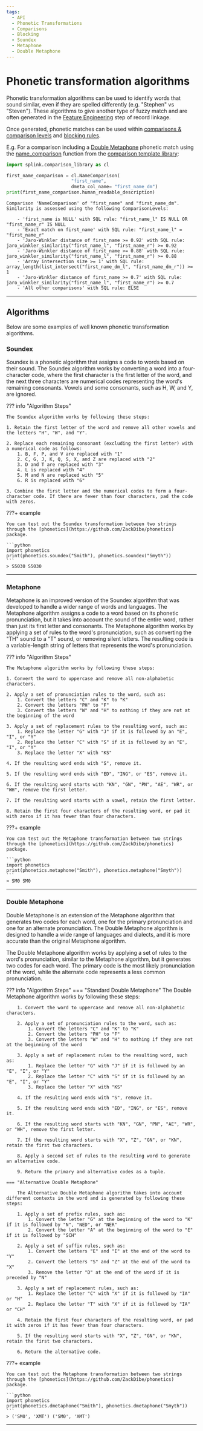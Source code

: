 ```yaml
---
tags:
  - API
  - Phonetic Transformations
  - Comparisons
  - Blocking
  - Soundex
  - Metaphone
  - Double Metaphone
---
```



# Phonetic transformation algorithms

Phonetic transformation algorithms can be used to identify words that sound similar, even if they are spelled differently (e.g. "Stephen" vs "Steven"). These algorithms to give another type of fuzzy match and are often generated in the [Feature Engineering](./feature_engineering.md#phonetic-transformations) step of record linkage.

Once generated, phonetic matches can be used within [comparisons & comparison levels](../comparisons//customising_comparisons.ipynb) and [blocking rules](../blocking/blocking_rules.md).

E.g. For a comparison including a [Double Metaphone](#double-metaphone) phonetic match using the [name_comparison](../../comparison_template_library.md#splink.comparison_template_library.NameComparisonBase) function from the [comparison template library](customising_comparisons.ipynb#name-comparisons):



```python
import splink.comparison_library as cl

first_name_comparison = cl.NameComparison(
                        "first_name",
                        dmeta_col_name= "first_name_dm")
print(first_name_comparison.human_readable_description)
```

```
Comparison 'NameComparison' of "first_name" and "first_name_dm".
Similarity is assessed using the following ComparisonLevels:

    - 'first_name is NULL' with SQL rule: "first_name_l" IS NULL OR "first_name_r" IS NULL
    - 'Exact match on first_name' with SQL rule: "first_name_l" = "first_name_r"
    - 'Jaro-Winkler distance of first_name >= 0.92' with SQL rule: jaro_winkler_similarity("first_name_l", "first_name_r") >= 0.92
    - 'Jaro-Winkler distance of first_name >= 0.88' with SQL rule: jaro_winkler_similarity("first_name_l", "first_name_r") >= 0.88
    - 'Array intersection size >= 1' with SQL rule: array_length(list_intersect("first_name_dm_l", "first_name_dm_r")) >= 1
    - 'Jaro-Winkler distance of first_name >= 0.7' with SQL rule: jaro_winkler_similarity("first_name_l", "first_name_r") >= 0.7
    - 'All other comparisons' with SQL rule: ELSE
```


<hr>

## Algorithms

Below are some examples of well known phonetic transformation algorithms.

### Soundex

Soundex is a phonetic algorithm that assigns a code to words based on their sound. The Soundex algorithm works by converting a word into a four-character code, where the first character is the first letter of the word, and the next three characters are numerical codes representing the word's remaining consonants. Vowels and some consonants, such as H, W, and Y, are ignored.

??? info "Algorithm Steps"

    The Soundex algorithm works by following these steps:

    1. Retain the first letter of the word and remove all other vowels and the letters "H", "W", and "Y".

    2. Replace each remaining consonant (excluding the first letter) with a numerical code as follows:
        1. B, F, P, and V are replaced with "1"
        2. C, G, J, K, Q, S, X, and Z are replaced with "2"
        3. D and T are replaced with "3"
        4. L is replaced with "4"
        5. M and N are replaced with "5"
        6. R is replaced with "6"

    3. Combine the first letter and the numerical codes to form a four-character code. If there are fewer than four characters, pad the code with zeros.

???+ example

    You can test out the Soundex transformation between two strings through the [phonetics](https://github.com/ZackDibe/phonetics) package.

    ```python
    import phonetics
    print(phonetics.soundex("Smith"), phonetics.soundex("Smyth"))
    ```
    > S5030 S5030


<hr>

### Metaphone
Metaphone is an improved version of the Soundex algorithm that was developed to handle a wider range of words and languages. The Metaphone algorithm assigns a code to a word based on its phonetic pronunciation, but it takes into account the sound of the entire word, rather than just its first letter and consonants.
The Metaphone algorithm works by applying a set of rules to the word's pronunciation, such as converting the "TH" sound to a "T" sound, or removing silent letters. The resulting code is a variable-length string of letters that represents the word's pronunciation.

??? info "Algorithm Steps"

    The Metaphone algorithm works by following these steps:

    1. Convert the word to uppercase and remove all non-alphabetic characters.

    2. Apply a set of pronunciation rules to the word, such as:
        1. Convert the letters "C" and "K" to "K"
        2. Convert the letters "PH" to "F"
        3. Convert the letters "W" and "H" to nothing if they are not at the beginning of the word

    3. Apply a set of replacement rules to the resulting word, such as:
        1. Replace the letter "G" with "J" if it is followed by an "E", "I", or "Y"
        2. Replace the letter "C" with "S" if it is followed by an "E", "I", or "Y"
        3. Replace the letter "X" with "KS"

    4. If the resulting word ends with "S", remove it.

    5. If the resulting word ends with "ED", "ING", or "ES", remove it.

    6. If the resulting word starts with "KN", "GN", "PN", "AE", "WR", or "WH", remove the first letter.

    7. If the resulting word starts with a vowel, retain the first letter.

    8. Retain the first four characters of the resulting word, or pad it with zeros if it has fewer than four characters.

???+ example

    You can test out the Metaphone transformation between two strings through the [phonetics](https://github.com/ZackDibe/phonetics) package.

    ```python
    import phonetics
    print(phonetics.metaphone("Smith"), phonetics.metaphone("Smyth"))
    ```
    > SM0 SM0


<hr>

### Double Metaphone
Double Metaphone is an extension of the Metaphone algorithm that generates two codes for each word, one for the primary pronunciation and one for an alternate pronunciation. The Double Metaphone algorithm is designed to handle a wide range of languages and dialects, and it is more accurate than the original Metaphone algorithm.

The Double Metaphone algorithm works by applying a set of rules to the word's pronunciation, similar to the Metaphone algorithm, but it generates two codes for each word. The primary code is the most likely pronunciation of the word, while the alternate code represents a less common pronunciation.

??? info "Algorithm Steps"
    === "Standard Double Metaphone"
        The Double Metaphone algorithm works by following these steps:

        1. Convert the word to uppercase and remove all non-alphabetic characters.

        2. Apply a set of pronunciation rules to the word, such as:
            1. Convert the letters "C" and "K" to "K"
            2. Convert the letters "PH" to "F"
            3. Convert the letters "W" and "H" to nothing if they are not at the beginning of the word

        3. Apply a set of replacement rules to the resulting word, such as:
            1. Replace the letter "G" with "J" if it is followed by an "E", "I", or "Y"
            2. Replace the letter "C" with "S" if it is followed by an "E", "I", or "Y"
            3. Replace the letter "X" with "KS"

        4. If the resulting word ends with "S", remove it.

        5. If the resulting word ends with "ED", "ING", or "ES", remove it.

        6. If the resulting word starts with "KN", "GN", "PN", "AE", "WR", or "WH", remove the first letter.

        7. If the resulting word starts with "X", "Z", "GN", or "KN", retain the first two characters.

        8. Apply a second set of rules to the resulting word to generate an alternative code.

        9. Return the primary and alternative codes as a tuple.

    === "Alternative Double Metaphone"

        The Alternative Double Metaphone algorithm takes into account different contexts in the word and is generated by following these steps:

        1. Apply a set of prefix rules, such as:
            1. Convert the letter "G" at the beginning of the word to "K" if it is followed by "N", "NED", or "NER"
            2. Convert the letter "A" at the beginning of the word to "E" if it is followed by "SCH"

        2. Apply a set of suffix rules, such as:
            1. Convert the letters "E" and "I" at the end of the word to "Y"
            2. Convert the letters "S" and "Z" at the end of the word to "X"
            3. Remove the letter "D" at the end of the word if it is preceded by "N"

        3. Apply a set of replacement rules, such as:
            1. Replace the letter "C" with "X" if it is followed by "IA" or "H"
            2. Replace the letter "T" with "X" if it is followed by "IA" or "CH"

        4. Retain the first four characters of the resulting word, or pad it with zeros if it has fewer than four characters.

        5. If the resulting word starts with "X", "Z", "GN", or "KN", retain the first two characters.

        6. Return the alternative code.

???+ example

    You can test out the Metaphone transformation between two strings through the [phonetics](https://github.com/ZackDibe/phonetics) package.

    ```python
    import phonetics
    print(phonetics.dmetaphone("Smith"), phonetics.dmetaphone("Smyth"))
    ```
    > ('SM0', 'XMT') ('SM0', 'XMT')

<hr>
